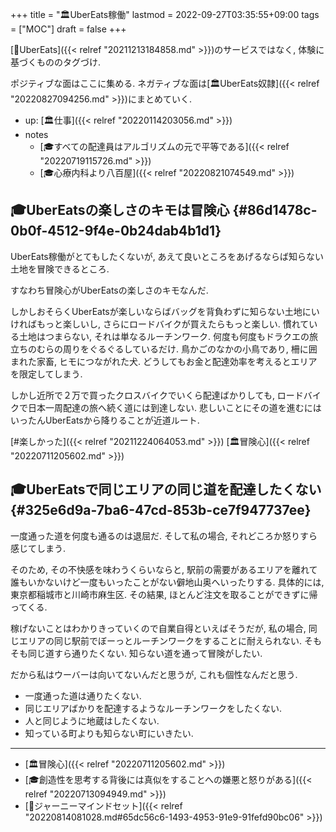 +++
title = "🏛UberEats稼働"
lastmod = 2022-09-27T03:35:55+09:00
tags = ["MOC"]
draft = false
+++

[📝UberEats]({{< relref "20211213184858.md" >}})のサービスではなく, 体験に基づくもののタグづけ.

ポジティブな面はここに集める. ネガティブな面は[🏛UberEats奴隷]({{< relref "20220827094256.md" >}})にまとめていく.

-   up: [🏛仕事]({{< relref "20220114203056.md" >}})
-   notes
    -   [🎓すべての配達員はアルゴリズムの元で平等である]({{< relref "20220719115726.md" >}})
    -   [🎓心療内科より八百屋]({{< relref "20220821074549.md" >}})


## 🎓UberEatsの楽しさのキモは冒険心 {#86d1478c-0b0f-4512-9f4e-0b24dab4b1d1}

UberEats稼働がとてもしたくないが, あえて良いところをあげるならば知らない土地を冒険できるところ.

すなわち冒険心がUberEatsの楽しさのキモなんだ.

しかしおそらくUberEatsが楽しいならばバッグを背負わずに知らない土地にいければもっと楽しいし, さらにロードバイクが買えたらもっと楽しい. 慣れている土地はつまらない, それは単なるルーチンワーク. 何度も何度もドラクエの旅立ちのむらの周りをぐるぐるしているだけ. 鳥かごのなかの小鳥であり, 柵に囲まれた家畜, ヒモにつながれた犬. どうしてもお金と配達効率を考えるとエリアを限定してしまう.

しかし近所で２万で買ったクロスバイクでいくら配達ばかりしても, ロードバイクで日本一周配達の旅へ続く道には到達しない. 悲しいことにその道を進むにはいったんUberEatsから降りることが近道ルート.

[#楽しかった]({{< relref "20211224064053.md" >}}) [🏛冒険心]({{< relref "20220711205602.md" >}})


## 🎓UberEatsで同じエリアの同じ道を配達したくない {#325e6d9a-7ba6-47cd-853b-ce7f947737ee}

一度通った道を何度も通るのは退屈だ. そして私の場合, それどころか怒りすら感じてしまう.

そのため, その不快感を味わうくらいならと, 駅前の需要があるエリアを離れて誰もいかないけど一度もいったことがない僻地山奥へいったりする. 具体的には, 東京都稲城市と川崎市麻生区. その結果, ほとんど注文を取ることができずに帰ってくる.

稼げないことはわかりきっていくので自業自得といえばそうだが, 私の場合, 同じエリアの同じ駅前でぼーっとルーチンワークをすることに耐えられない. そもそも同じ道すら通りたくない. 知らない道を通って冒険がしたい.

だから私はウーバーは向いてないんだと思うが, これも個性なんだと思う.

-   一度通った道は通りたくない.
-   同じエリアばかりを配達するようなルーチンワークをしたくない.
-   人と同じように地蔵はしたくない.
-   知っている町よりも知らない町にいきたい.

---

-   [🏛冒険心]({{< relref "20220711205602.md" >}})
-   [🎓創造性を思考する背後には真似をすることへの嫌悪と怒りがある]({{< relref "20220713094949.md" >}})
-   [📝ジャーニーマインドセット]({{< relref "20220814081028.md#65dc56c6-1493-4953-91e9-91fefd90bc06" >}})
